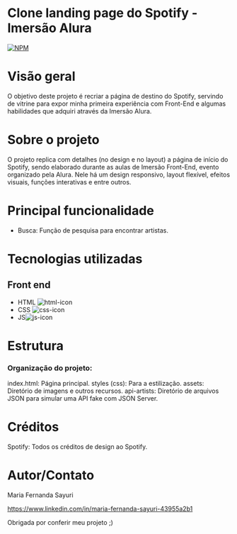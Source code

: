 # Clone landing page do Spotify - Imersão Alura 

[![NPM](https://img.shields.io/npm/l/react)](https://github.com/ma-sayuri/Spotify-Imersao-Front-End/blob/main/LICENSE) 

# Visão geral

O objetivo deste projeto é recriar a página de destino do Spotify, servindo de vitrine para expor minha primeira experiência com Front-End e algumas habilidades que adquiri através da Imersão Alura.

# Sobre o projeto

O projeto replica com detalhes (no design e no layout) a página de início do Spotify, sendo elaborado durante as aulas de Imersão Front-End, evento organizado pela Alura. Nele há um design responsivo, layout flexível, efeitos visuais, funções interativas e entre outros.

# Principal funcionalidade
- Busca: Função de pesquisa para encontrar artistas.

# Tecnologias utilizadas
## Front end
- HTML ![html-icon](https://github.com/ma-sayuri/Spotify-Imersao-Front-End/assets/157142334/aa6a6e1f-e598-485f-9481-3cccac887c8c)
- CSS ![css-icon](https://github.com/ma-sayuri/Spotify-Imersao-Front-End/assets/157142334/561db0c2-0310-44c7-a6bd-19bb3fc7f20b)
- JS![js-icon](https://github.com/ma-sayuri/Spotify-Imersao-Front-End/assets/157142334/f3dba849-ea5b-4bf3-871f-f9129f26d289)


# Estrutura 
### Organização do projeto:

index.html: Página principal.
styles (css): Para a estilização.
assets: Diretório de imagens e outros recursos.
api-artists: Diretório de arquivos JSON para simular uma API fake com JSON Server.

# Créditos

Spotify: Todos os créditos de design ao Spotify.

# Autor/Contato

Maria Fernanda Sayuri

https://www.linkedin.com/in/maria-fernanda-sayuri-43955a2b1

Obrigada por conferir meu projeto ;)
